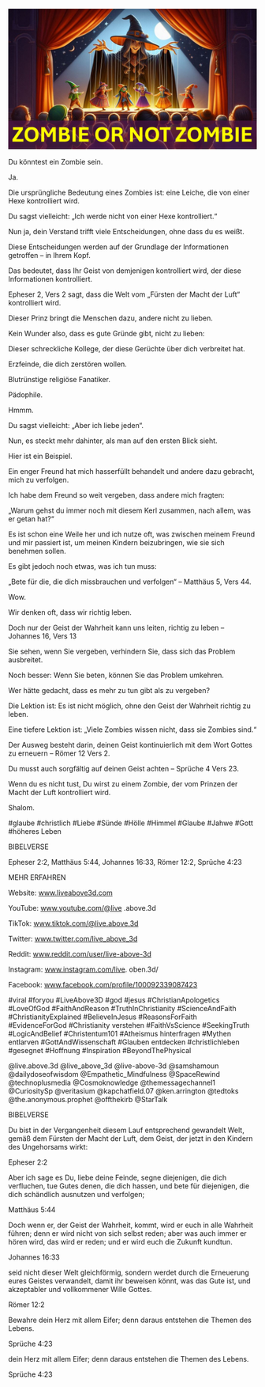 ![Video cover image](../cover.jpg "cover photo")

Du könntest ein Zombie sein.

Ja.

Die ursprüngliche Bedeutung eines Zombies ist: eine Leiche, die von einer Hexe kontrolliert wird.

Du sagst vielleicht: „Ich werde nicht von einer Hexe kontrolliert.“

Nun ja, dein Verstand trifft viele Entscheidungen, ohne dass du es weißt.

Diese Entscheidungen werden auf der Grundlage der Informationen getroffen – in Ihrem Kopf.

Das bedeutet, dass Ihr Geist von demjenigen kontrolliert wird, der diese Informationen kontrolliert.

Epheser 2, Vers 2 sagt, dass die Welt vom „Fürsten der Macht der Luft“ kontrolliert wird.

Dieser Prinz bringt die Menschen dazu, andere nicht zu lieben.

Kein Wunder also, dass es gute Gründe gibt, nicht zu lieben:

Dieser schreckliche Kollege, der diese Gerüchte über dich verbreitet hat.

Erzfeinde, die dich zerstören wollen.

Blutrünstige religiöse Fanatiker.

Pädophile.

Hmmm.

Du sagst vielleicht: „Aber ich liebe jeden“.

Nun, es steckt mehr dahinter, als man auf den ersten Blick sieht.

Hier ist ein Beispiel.

Ein enger Freund hat mich hasserfüllt behandelt und andere dazu gebracht, mich zu verfolgen.

Ich habe dem Freund so weit vergeben, dass andere mich fragten:

„Warum gehst du immer noch mit diesem Kerl zusammen, nach allem, was er getan hat?“

Es ist schon eine Weile her und ich nutze oft, was zwischen meinem Freund und mir passiert ist, um meinen Kindern beizubringen, wie sie sich benehmen sollen.

Es gibt jedoch noch etwas, was ich tun muss:

„Bete für die, die dich missbrauchen und verfolgen“ – Matthäus 5, Vers 44. 

Wow.

Wir denken oft, dass wir richtig leben.

Doch nur der Geist der Wahrheit kann uns leiten, richtig zu leben – Johannes 16, Vers 13

Sie sehen, wenn Sie vergeben, verhindern Sie, dass sich das Problem ausbreitet.

Noch besser: Wenn Sie beten, können Sie das Problem umkehren.

Wer hätte gedacht, dass es mehr zu tun gibt als zu vergeben?

Die Lektion ist: Es ist nicht möglich, ohne den Geist der Wahrheit richtig zu leben.

Eine tiefere Lektion ist: „Viele Zombies wissen nicht, dass sie Zombies sind.“

Der Ausweg besteht darin, deinen Geist kontinuierlich mit dem Wort Gottes zu erneuern – Römer 12 Vers 2.

Du musst auch sorgfältig auf deinen Geist achten – Sprüche 4 Vers 23.

Wenn du es nicht tust, Du wirst zu einem Zombie, der vom Prinzen der Macht der Luft kontrolliert wird.

Shalom.

#glaube #christlich #Liebe #Sünde #Hölle #Himmel #Glaube #Jahwe #Gott #höheres Leben

BIBELVERSE 

Epheser 2:2, Matthäus 5:44, Johannes 16:33, Römer 12:2, Sprüche 4:23

MEHR ERFAHREN

Website: www.liveabove3d.com

YouTube: www.youtube.com/@live .above.3d

TikTok: www.tiktok.com/@live.above.3d

Twitter: www.twitter.com/live_above_3d

Reddit: www.reddit.com/user/live-above-3d

Instagram: www.instagram.com/live. oben.3d/

Facebook: www.facebook.com/profile/100092339087423

#viral #foryou #LiveAbove3D #god #jesus #ChristianApologetics #LoveOfGod #FaithAndReason #TruthInChristianity #ScienceAndFaith #ChristianityExplained #BelieveInJesus #ReasonsForFaith #EvidenceForGod #Christianity verstehen #FaithVsScience #SeekingTruth #LogicAndBelief #Christentum101 #Atheismus hinterfragen #Mythen entlarven #GottAndWissenschaft #Glauben entdecken #christlichleben #gesegnet #Hoffnung #Inspiration #BeyondThePhysical

@live.above.3d @live_above_3d @live-above-3d @samshamoun @dailydoseofwisdom @Empathetic_Mindfulness @SpaceRewind @technoplusmedia @Cosmoknowledge @themessagechannel1 @CuriositySp @veritasium @kapchatfield.07 @ken.arrington @tedtoks @the.anonymous.prophet @offthekirb @StarTalk

BIBELVERSE

Du bist in der Vergangenheit diesem Lauf entsprechend gewandelt Welt, gemäß dem Fürsten der Macht der Luft, dem Geist, der jetzt in den Kindern des Ungehorsams wirkt:

Epheser 2:2

Aber ich sage es Du, liebe deine Feinde, segne diejenigen, die dich verfluchen, tue Gutes denen, die dich hassen, und bete für diejenigen, die dich schändlich ausnutzen und verfolgen;

Matthäus 5:44

Doch wenn er, der Geist der Wahrheit, kommt, wird er euch in alle Wahrheit führen; denn er wird nicht von sich selbst reden; aber was auch immer er hören wird, das wird er reden; und er wird euch die Zukunft kundtun.

Johannes 16:33

seid nicht dieser Welt gleichförmig, sondern werdet durch die Erneuerung eures Geistes verwandelt, damit ihr beweisen könnt, was das Gute ist, und akzeptabler und vollkommener Wille Gottes.

Römer 12:2

Bewahre dein Herz mit allem Eifer; denn daraus entstehen die Themen des Lebens.

Sprüche 4:23

dein Herz mit allem Eifer; denn daraus entstehen die Themen des Lebens.

Sprüche 4:23